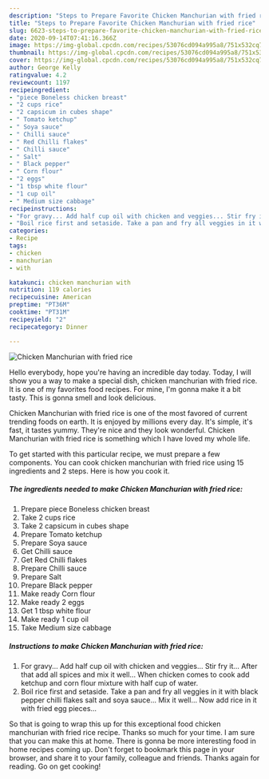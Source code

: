```yaml
---
description: "Steps to Prepare Favorite Chicken Manchurian with fried rice"
title: "Steps to Prepare Favorite Chicken Manchurian with fried rice"
slug: 6623-steps-to-prepare-favorite-chicken-manchurian-with-fried-rice
date: 2020-09-14T07:41:16.366Z
image: https://img-global.cpcdn.com/recipes/53076cd094a995a8/751x532cq70/chicken-manchurian-with-fried-rice-recipe-main-photo.jpg
thumbnail: https://img-global.cpcdn.com/recipes/53076cd094a995a8/751x532cq70/chicken-manchurian-with-fried-rice-recipe-main-photo.jpg
cover: https://img-global.cpcdn.com/recipes/53076cd094a995a8/751x532cq70/chicken-manchurian-with-fried-rice-recipe-main-photo.jpg
author: George Kelly
ratingvalue: 4.2
reviewcount: 1197
recipeingredient:
- "piece Boneless chicken breast"
- "2 cups rice"
- "2 capsicum in cubes shape"
- " Tomato ketchup"
- " Soya sauce"
- " Chilli sauce"
- " Red Chilli flakes"
- " Chilli sauce"
- " Salt"
- " Black pepper"
- " Corn flour"
- "2 eggs"
- "1 tbsp white flour"
- "1 cup oil"
- " Medium size cabbage"
recipeinstructions:
- "For gravy... Add half cup oil with chicken and veggies... Stir fry it... After that add all spices and mix it well... When chicken comes to cook add ketchup and corn flour mixture with half cup of water."
- "Boil rice first and setaside. Take a pan and fry all veggies in it with black pepper chilli flakes salt and soya sauce... Mix it well... Now add rice in it with fried egg pieces..."
categories:
- Recipe
tags:
- chicken
- manchurian
- with

katakunci: chicken manchurian with 
nutrition: 119 calories
recipecuisine: American
preptime: "PT36M"
cooktime: "PT31M"
recipeyield: "2"
recipecategory: Dinner

---
```



![Chicken Manchurian with fried rice](https://img-global.cpcdn.com/recipes/53076cd094a995a8/751x532cq70/chicken-manchurian-with-fried-rice-recipe-main-photo.jpg)

Hello everybody, hope you're having an incredible day today. Today, I will show you a way to make a special dish, chicken manchurian with fried rice. It is one of my favorites food recipes. For mine, I'm gonna make it a bit tasty. This is gonna smell and look delicious.

Chicken Manchurian with fried rice is one of the most favored of current trending foods on earth. It is enjoyed by millions every day. It's simple, it's fast, it tastes yummy. They're nice and they look wonderful. Chicken Manchurian with fried rice is something which I have loved my whole life.




To get started with this particular recipe, we must prepare a few components. You can cook chicken manchurian with fried rice using 15 ingredients and 2 steps. Here is how you cook it.

<!--inarticleads1-->

##### The ingredients needed to make Chicken Manchurian with fried rice:

1. Prepare piece Boneless chicken breast
1. Take 2 cups rice
1. Take 2 capsicum in cubes shape
1. Prepare  Tomato ketchup
1. Prepare  Soya sauce
1. Get  Chilli sauce
1. Get  Red Chilli flakes
1. Prepare  Chilli sauce
1. Prepare  Salt
1. Prepare  Black pepper
1. Make ready  Corn flour
1. Make ready 2 eggs
1. Get 1 tbsp white flour
1. Make ready 1 cup oil
1. Take  Medium size cabbage




<!--inarticleads2-->

##### Instructions to make Chicken Manchurian with fried rice:

1. For gravy... Add half cup oil with chicken and veggies... Stir fry it... After that add all spices and mix it well... When chicken comes to cook add ketchup and corn flour mixture with half cup of water.
1. Boil rice first and setaside. Take a pan and fry all veggies in it with black pepper chilli flakes salt and soya sauce... Mix it well... Now add rice in it with fried egg pieces...




So that is going to wrap this up for this exceptional food chicken manchurian with fried rice recipe. Thanks so much for your time. I am sure that you can make this at home. There is gonna be more interesting food in home recipes coming up. Don't forget to bookmark this page in your browser, and share it to your family, colleague and friends. Thanks again for reading. Go on get cooking!
